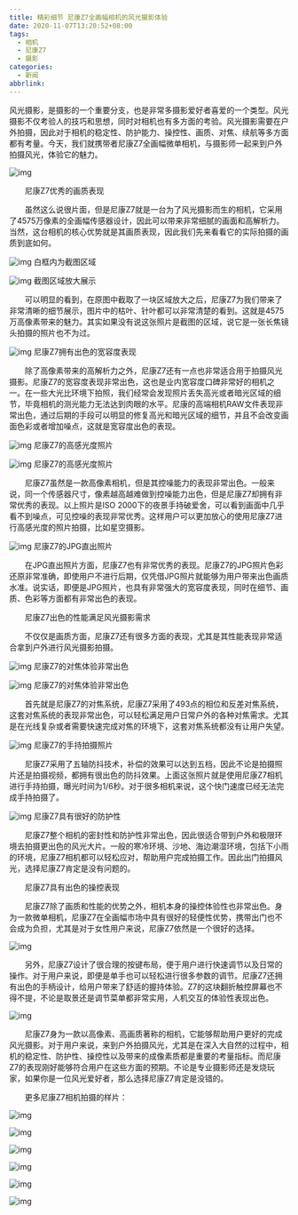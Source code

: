 ```yaml
---
title: 精彩细节 尼康Z7全画幅相机的风光摄影体验
date: 2020-11-07T13:20:52+08:00
tags:
  - 相机
  - 尼康Z7
  - 摄影
categories:
  - 新闻
abbrlink:
---
```


风光摄影，是摄影的一个重要分支，也是非常多摄影爱好者喜爱的一个类型。风光摄影不仅考验人的技巧和思想，同时对相机也有多方面的考验。风光摄影需要在户外拍摄，因此对于相机的稳定性、防护能力、操控性、画质、对焦、续航等多方面都有考量。今天，我们就携带者尼康Z7全画幅微单相机，与摄影师一起来到户外拍摄风光，体验它的魅力。

![img](https://cdn.jsdelivr.net/gh/yakeing/Documentation@main/Hexo/images/a0ca-kcaeqzy2625366.jpg)

　　尼康Z7优秀的画质表现

　　虽然这么说很片面，但是尼康Z7就是一台为了风光摄影而生的相机，它采用了4575万像素的全画幅传感器设计，因此可以带来非常细腻的画面和高解析力。当然，这台相机的核心优势就是其画质表现，因此我们先来看看它的实际拍摄的画质到底如何。

![img](https://cdn.jsdelivr.net/gh/yakeing/Documentation@main/Hexo/images/7ebc-kcaeqzy2625365.jpg)
白框内为截图区域

![img](https://cdn.jsdelivr.net/gh/yakeing/Documentation@main/Hexo/images/cf18-kcaeqzy2625398.jpg)
截图区域放大展示

　　可以明显的看到，在原图中截取了一块区域放大之后，尼康Z7为我们带来了非常清晰的细节展示，图片中的枯叶、针叶都可以非常清楚的看到。这就是4575万高像素带来的魅力。其实如果没有说这张照片是截图的区域，说它是一张长焦镜头拍摄的照片也不为过。

![img](https://cdn.jsdelivr.net/gh/yakeing/Documentation@main/Hexo/images/7321-kcaeqzy2625399.jpg)
尼康Z7拥有出色的宽容度表现

　　除了高像素带来的高解析力之外，尼康Z7还有一点也非常适合用于拍摄风光摄影。尼康Z7的宽容度表现非常出色，这也是业内宽容度口碑非常好的相机之一。在一些大光比环境下拍照，我们经常会发现照片丢失高光或者暗光区域的细节，毕竟相机的测光能力无法达到肉眼的水平。尼康的高端相机RAW文件表现非常出色，通过后期的手段可以明显的修复高光和暗光区域的细节，并且不会改变画面色彩或者增加噪点，这就是宽容度出色的表现。

![img](https://cdn.jsdelivr.net/gh/yakeing/Documentation@main/Hexo/images/3303-kcaeqzy2625422.jpg)
尼康Z7的高感光度照片

![img](https://cdn.jsdelivr.net/gh/yakeing/Documentation@main/Hexo/images/faf1-kcaeqzy2625421.jpg)
尼康Z7的高感光度照片

　　尼康Z7虽然是一款高像素相机，但是其控噪能力的表现非常出色。一般来说，同一个传感器尺寸，像素越高越难做到控噪能力出色，但是尼康Z7却拥有非常优秀的表现。以上照片是ISO 2000下的夜景手持破爱舍，可以看到画面中几乎看不到噪点，可见控噪的表现非常优秀。这样用户可以更加放心的使用尼康Z7进行高感光度的照片拍摄，比如星空摄影。

![img](https://cdn.jsdelivr.net/gh/yakeing/Documentation@main/Hexo/images/a197-kcaeqzy2625436.jpg)
尼康Z7的JPG直出照片

　　在JPG直出照片方面，尼康Z7也有非常优秀的表现。尼康Z7的JPG照片色彩还原非常准确，即使用户不进行后期，仅凭借JPG照片就能够为用户带来出色画质水准。说实话，即便是JPG照片，也具有非常强大的宽容度表现，同时在细节、画质、色彩等方面都有非常出色的表现。

　　尼康Z7出色的性能满足风光摄影需求

　　不仅仅是画质方面，尼康Z7还有很多方面的表现，尤其是其性能表现非常适合拿到户外进行风光摄影拍摄。

![img](https://cdn.jsdelivr.net/gh/yakeing/Documentation@main/Hexo/images/db96-kcaeqzy2625435.jpg)
尼康Z7的对焦体验非常出色

![img](https://cdn.jsdelivr.net/gh/yakeing/Documentation@main/Hexo/images/78cf-kcaeqzy2625449.jpg)
尼康Z7的对焦体验非常出色

　　首先就是尼康Z7的对焦系统，尼康Z7采用了493点的相位和反差对焦系统，这套对焦系统的表现非常出色，可以轻松满足用户日常户外的各种对焦需求。尤其是在光线复杂或者需要快速完成对焦的环境下，这套对焦系统都没有让用户失望。

![img](https://cdn.jsdelivr.net/gh/yakeing/Documentation@main/Hexo/images/96d2-kcaeqzy2625448.jpg)
尼康Z7的手持拍摄照片

　　尼康Z7采用了五轴防抖技术，补偿的效果可以达到五档，因此不论是拍摄照片还是拍摄视频，都拥有很出色的防抖效果。上面这张照片就是使用尼康Z7相机进行手持拍摄，曝光时间为1/6秒。对于很多相机来说，这个快门速度已经无法完成手持拍摄了。

![img](https://cdn.jsdelivr.net/gh/yakeing/Documentation@main/Hexo/images/afe0-kcaeqzy2625468.jpg)
尼康Z7具有很好的防护性

　　尼康Z7整个相机的密封性和防护性非常出色，因此很适合带到户外和极限环境去拍摄更出色的风光大片。一般的寒冷环境、沙地、海边潮湿环境，包括下小雨的环境，尼康Z7相机都可以轻松应对，帮助用户完成拍摄工作。因此出门拍摄风光，选择尼康Z7肯定是没有问题的。

　　尼康Z7具有出色的操控表现

　　尼康Z7除了画质和性能的优势之外，相机本身的操控体验性也非常出色。身为一款微单相机，尼康Z7在全画幅市场中具有很好的轻便性优势，携带出门也不会成为负担，尤其是对于女性用户来说，尼康Z7依然是一个很好的选择。

![img](https://cdn.jsdelivr.net/gh/yakeing/Documentation@main/Hexo/images/ae65-kcaeqzy2625469.jpg)

　　另外，尼康Z7设计了很合理的按键布局，便于用户进行快速调节以及日常的操作。对于用户来说，即便是单手也可以轻松进行很多参数的调节。尼康Z7还拥有出色的手柄设计，给用户带来了舒适的握持体验。Z7的这块翻折触控屏幕也不得不提，不论是取景还是调节菜单都非常实用，人机交互的体验性表现出色。

![img](https://cdn.jsdelivr.net/gh/yakeing/Documentation@main/Hexo/images/db29-kcaeqzy2625478.jpg)

　　尼康Z7身为一款以高像素、高画质著称的相机，它能够帮助用户更好的完成风光摄影。对于用户来说，来到户外拍摄风光，尤其是在深入大自然的过程中，相机的稳定性、防护性、操控性以及带来的成像素质都是重要的考量指标。而尼康Z7的表现刚好能够符合用户在这些方面的预期。不论是专业摄影师还是发烧玩家，如果你是一位风光爱好者，那么选择尼康Z7肯定是没错的。

　　更多尼康Z7相机拍摄的样片：

![img](https://cdn.jsdelivr.net/gh/yakeing/Documentation@main/Hexo/images/d29f-kcaeqzy2625479.jpg)

![img](https://cdn.jsdelivr.net/gh/yakeing/Documentation@main/Hexo/images/0a99-kcaeqzy2625487.jpg)

![img](https://cdn.jsdelivr.net/gh/yakeing/Documentation@main/Hexo/images/98e5-kcaeqzy2625488.jpg)

![img](https://cdn.jsdelivr.net/gh/yakeing/Documentation@main/Hexo/images/1583-kcaeqzy2625506.jpg)

![img](https://cdn.jsdelivr.net/gh/yakeing/Documentation@main/Hexo/images/b752-kcaeqzy2625504.jpg)

![img](https://cdn.jsdelivr.net/gh/yakeing/Documentation@main/Hexo/images/2e56-kcaeqzy2625520.jpg)